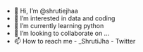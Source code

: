- 👋 Hi, I’m @shrutiejhaa
- 👀 I’m interested in data and coding
- 🌱 I’m currently learning python
- 💞️ I’m looking to collaborate on ...
- 📫 How to reach me - _ShrutiJha - Twitter

<!---
shrutiejhaa/shrutiejhaa is a ✨ special ✨ repository because its `README.md` (this file) appears on your GitHub profile.
You can click the Preview link to take a look at your changes.
--->

